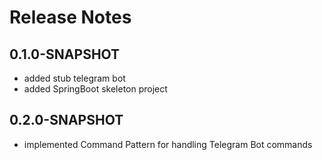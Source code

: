 # Release Notes

## 0.1.0-SNAPSHOT

* added stub telegram bot
* added SpringBoot skeleton project

## 0.2.0-SNAPSHOT

* implemented Command Pattern for handling Telegram Bot commands